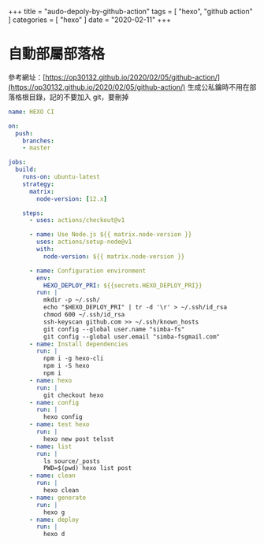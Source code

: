 +++
title = "audo-depoly-by-github-action"
tags = [ "hexo", "github action" ]
categories = [ "hexo" ]
date = "2020-02-11"
+++

# 自動部屬部落格
參考網址：[https://op30132.github.io/2020/02/05/github-action/](https://op30132.github.io/2020/02/05/github-action/)
生成公私鑰時不用在部落格根目錄，記的不要加入 git，要刪掉
```yaml
name: HEXO CI

on:
  push:
    branches:
    - master

jobs:
  build:
    runs-on: ubuntu-latest
    strategy:
      matrix:
        node-version: [12.x]

    steps:
      - uses: actions/checkout@v1

      - name: Use Node.js ${{ matrix.node-version }}
        uses: actions/setup-node@v1
        with:
          node-version: ${{ matrix.node-version }}

      - name: Configuration environment
        env:
          HEXO_DEPLOY_PRI: ${{secrets.HEXO_DEPLOY_PRI}}
        run: |
          mkdir -p ~/.ssh/
          echo "$HEXO_DEPLOY_PRI" | tr -d '\r' > ~/.ssh/id_rsa
          chmod 600 ~/.ssh/id_rsa
          ssh-keyscan github.com >> ~/.ssh/known_hosts
          git config --global user.name "simba-fs"
          git config --global user.email "simba-fsgmail.com"
      - name: Install dependencies
        run: |
          npm i -g hexo-cli
          npm i -S hexo 
          npm i
      - name: hexo
        run: |
          git checkout hexo
      - name: config
        run: |
          hexo config
      - name: test hexo
        run: |
          hexo new post telsst
      - name: list
        run: |
          ls source/_posts
          PWD=$(pwd) hexo list post
      - name: clean
        run: |
          hexo clean
      - name: generate
        run: |
          hexo g
      - name: deploy
        run: |
          hexo d
```
